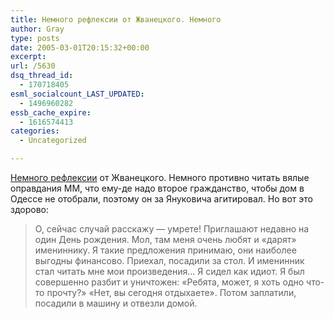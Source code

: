 ```yaml
---
title: Немного рефлексии от Жванецкого. Немного
author: Gray
type: posts
date: 2005-03-01T20:15:32+00:00
excerpt:
url: /5630
dsq_thread_id:
  - 170718405
esml_socialcount_LAST_UPDATED:
  - 1496960282
essb_cache_expire:
  - 1616574413
categories:
  - Uncategorized

---
```








<a href="http://www.arhpress.ru/sevrab/2005/3/1/17.shtml" target="_blank">Немного рефлексии</a> от Жванецкого. Немного противно читать вялые оправдания ММ, что ему-де надо второе гражданство, чтобы дом в Одессе не отобрали, поэтому он за Януковича агитировал. Но вот это здорово:

> О, сейчас случай расскажу &#8212; умрете! Приглашают недавно на один День рождения. Мол, там меня очень любят и &#171;дарят&#187; имениннику. Я такие предложения принимаю, они наиболее выгодны финансово. Приехал, посадили за стол. И именинник стал читать мне мои произведения&#8230; Я сидел как идиот. Я был совершенно разбит и уничтожен: &#171;Ребята, может, я хоть одно что-то прочту?&#187; &#171;Нет, вы сегодня отдыхаете&#187;. Потом заплатили, посадили в машину и отвезли домой.